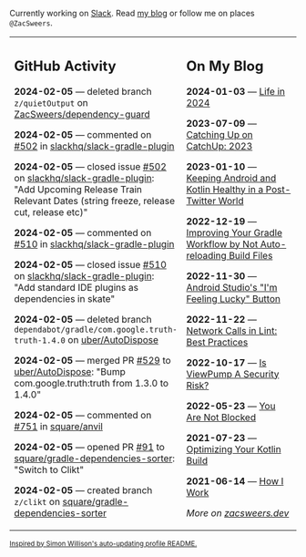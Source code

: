Currently working on [Slack](https://slack.com/). Read [my blog](https://zacsweers.dev/) or follow me on places `@ZacSweers`.

<table><tr><td valign="top" width="60%">

## GitHub Activity
<!-- githubActivity starts -->
**2024-02-05** — deleted branch `z/quietOutput` on [ZacSweers/dependency-guard](https://github.com/ZacSweers/dependency-guard)

**2024-02-05** — commented on [#502](https://github.com/slackhq/slack-gradle-plugin/issues/502#issuecomment-1927683037) in [slackhq/slack-gradle-plugin](https://github.com/slackhq/slack-gradle-plugin)

**2024-02-05** — closed issue [#502](https://github.com/slackhq/slack-gradle-plugin/issues/502) on [slackhq/slack-gradle-plugin](https://github.com/slackhq/slack-gradle-plugin): "Add Upcoming Release Train Relevant Dates (string freeze, release cut, release etc)"

**2024-02-05** — commented on [#510](https://github.com/slackhq/slack-gradle-plugin/issues/510#issuecomment-1927681238) in [slackhq/slack-gradle-plugin](https://github.com/slackhq/slack-gradle-plugin)

**2024-02-05** — closed issue [#510](https://github.com/slackhq/slack-gradle-plugin/issues/510) on [slackhq/slack-gradle-plugin](https://github.com/slackhq/slack-gradle-plugin): "Add standard IDE plugins as dependencies in skate"

**2024-02-05** — deleted branch `dependabot/gradle/com.google.truth-truth-1.4.0` on [uber/AutoDispose](https://github.com/uber/AutoDispose)

**2024-02-05** — merged PR [#529](https://github.com/uber/AutoDispose/pull/529) to [uber/AutoDispose](https://github.com/uber/AutoDispose): "Bump com.google.truth:truth from 1.3.0 to 1.4.0"

**2024-02-05** — commented on [#751](https://github.com/square/anvil/issues/751#issuecomment-1926305363) in [square/anvil](https://github.com/square/anvil)

**2024-02-05** — opened PR [#91](https://github.com/square/gradle-dependencies-sorter/pull/91) to [square/gradle-dependencies-sorter](https://github.com/square/gradle-dependencies-sorter): "Switch to Clikt"

**2024-02-05** — created branch `z/clikt` on [square/gradle-dependencies-sorter](https://github.com/square/gradle-dependencies-sorter)
<!-- githubActivity ends -->
</td><td valign="top" width="40%">

## On My Blog
<!-- blog starts -->
**2024-01-03** — [Life in 2024](https://www.zacsweers.dev/life-in-2024/)

**2023-07-09** — [Catching Up on CatchUp: 2023](https://www.zacsweers.dev/catching-up-on-catchup-2023/)

**2023-01-10** — [Keeping Android and Kotlin Healthy in a Post-Twitter World](https://www.zacsweers.dev/keeping-android-healthy/)

**2022-12-19** — [Improving Your Gradle Workflow by Not Auto-reloading Build Files](https://www.zacsweers.dev/improving-your-workflow-by-not-auto-reloading-build-files/)

**2022-11-30** — [Android Studio's "I'm Feeling Lucky" Button](https://www.zacsweers.dev/android-studios-im-feeling-lucky-button/)

**2022-11-22** — [Network Calls in Lint: Best Practices](https://www.zacsweers.dev/network-calls-in-lint-best-practices/)

**2022-10-17** — [Is ViewPump A Security Risk?](https://www.zacsweers.dev/is-viewpump-a-security-risk/)

**2022-05-23** — [You Are Not Blocked](https://www.zacsweers.dev/you-are-not-blocked/)

**2021-07-23** — [Optimizing Your Kotlin Build](https://www.zacsweers.dev/optimizing-your-kotlin-build/)

**2021-06-14** — [How I Work](https://www.zacsweers.dev/how-i-work/)
<!-- blog ends -->
_More on [zacsweers.dev](https://zacsweers.dev/)_
</td></tr></table>

<sub><a href="https://simonwillison.net/2020/Jul/10/self-updating-profile-readme/">Inspired by Simon Willison's auto-updating profile README.</a></sub>